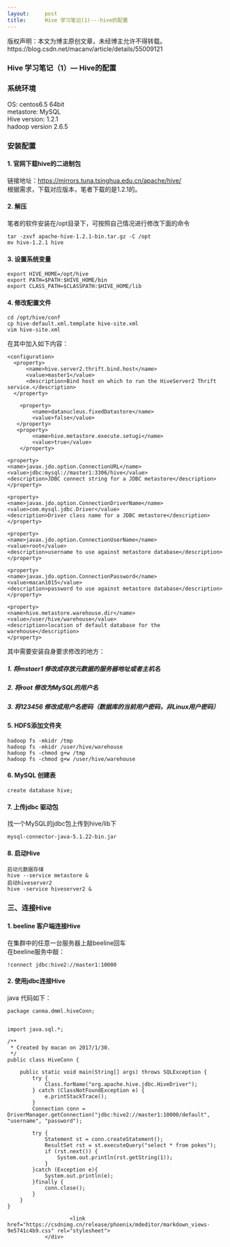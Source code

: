 ```yaml
---
layout:     post
title:      Hive 学习笔记(1)---hive的配置
---
```

<div id="article_content" class="article_content clearfix csdn-tracking-statistics" data-pid="blog" data-mod="popu_307" data-dsm="post">
								<div class="article-copyright">
					版权声明：本文为博主原创文章，未经博主允许不得转载。					https://blog.csdn.net/macanv/article/details/55009121				</div>
								            <div id="content_views" class="markdown_views prism-atom-one-dark">
							<!-- flowchart 箭头图标 勿删 -->
							<svg xmlns="http://www.w3.org/2000/svg" style="display: none;"><path stroke-linecap="round" d="M5,0 0,2.5 5,5z" id="raphael-marker-block" style="-webkit-tap-highlight-color: rgba(0, 0, 0, 0);"></path></svg>
							<h3 id="hive-学习笔记1-hive的配置">Hive 学习笔记（1）— Hive的配置</h3>



<h3 id="系统环境">系统环境</h3>

<p>OS: centos6.5 64bit <br>
metastore: MySQL <br>
Hive version: 1.2.1 <br>
hadoop version 2.6.5</p>



<h3 id="安装配置">安装配置</h3>



<h4 id="1-官网下载hive的二进制包">1. 官网下载hive的二进制包</h4>

<p>链接地址：<a href="https://mirrors.tuna.tsinghua.edu.cn/apache/hive/" rel="nofollow">https://mirrors.tuna.tsinghua.edu.cn/apache/hive/</a> <br>
根据需求，下载对应版本，笔者下载的是1.2.1的。</p>



<h4 id="2-解压">2. 解压</h4>

<p>笔者的软件安装在/opt目录下，可按照自己情况进行修改下面的命令</p>



<pre class="prettyprint"><code class=" hljs lasso">tar <span class="hljs-attribute">-zxvf</span> apache<span class="hljs-attribute">-hive</span><span class="hljs-subst">-</span><span class="hljs-number">1.2</span><span class="hljs-number">.1</span><span class="hljs-attribute">-bin</span><span class="hljs-built_in">.</span>tar<span class="hljs-built_in">.</span>gz <span class="hljs-attribute">-C</span> /opt
mv hive<span class="hljs-subst">-</span><span class="hljs-number">1.2</span><span class="hljs-number">.1</span> hive</code></pre>

<h4 id="3-设置系统变量">3. 设置系统变量</h4>

<pre class="prettyprint"><code class=" hljs bash"><span class="hljs-keyword">export</span> HIVE_HOME=/opt/hive
<span class="hljs-keyword">export</span> PATH=<span class="hljs-variable">$PATH</span>:<span class="hljs-variable">$HIVE_HOME</span>/bin
<span class="hljs-keyword">export</span> CLASS_PATH=<span class="hljs-variable">$CLASSPATH</span>:<span class="hljs-variable">$HIVE_HOME</span>/lib</code></pre>

<h4 id="4-修改配置文件">4. 修改配置文件</h4>

<pre class="prettyprint"><code class=" hljs lasso">cd /opt/hive/conf
cp hive<span class="hljs-attribute">-default</span><span class="hljs-built_in">.</span><span class="hljs-built_in">xml</span><span class="hljs-built_in">.</span>template hive<span class="hljs-attribute">-site</span><span class="hljs-built_in">.</span><span class="hljs-built_in">xml</span>
vim hive<span class="hljs-attribute">-site</span><span class="hljs-built_in">.</span><span class="hljs-built_in">xml</span></code></pre>

<p>在其中加入如下内容：</p>



<pre class="prettyprint"><code class=" hljs xml"><span class="hljs-tag">&lt;<span class="hljs-title">configuration</span>&gt;</span>
  <span class="hljs-tag">&lt;<span class="hljs-title">property</span>&gt;</span>
      <span class="hljs-tag">&lt;<span class="hljs-title">name</span>&gt;</span>hive.server2.thrift.bind.host<span class="hljs-tag">&lt;/<span class="hljs-title">name</span>&gt;</span>
      <span class="hljs-tag">&lt;<span class="hljs-title">value</span>&gt;</span>master1<span class="hljs-tag">&lt;/<span class="hljs-title">value</span>&gt;</span>
      <span class="hljs-tag">&lt;<span class="hljs-title">description</span>&gt;</span>Bind host on which to run the HiveServer2 Thrift service.<span class="hljs-tag">&lt;/<span class="hljs-title">description</span>&gt;</span>
  <span class="hljs-tag">&lt;/<span class="hljs-title">property</span>&gt;</span>

    <span class="hljs-tag">&lt;<span class="hljs-title">property</span>&gt;</span>
        <span class="hljs-tag">&lt;<span class="hljs-title">name</span>&gt;</span>datanucleus.fixedDatastore<span class="hljs-tag">&lt;/<span class="hljs-title">name</span>&gt;</span>
        <span class="hljs-tag">&lt;<span class="hljs-title">value</span>&gt;</span>false<span class="hljs-tag">&lt;/<span class="hljs-title">value</span>&gt;</span>
   <span class="hljs-tag">&lt;/<span class="hljs-title">property</span>&gt;</span>
   <span class="hljs-tag">&lt;<span class="hljs-title">property</span>&gt;</span>
        <span class="hljs-tag">&lt;<span class="hljs-title">name</span>&gt;</span>hive.metastore.execute.setugi<span class="hljs-tag">&lt;/<span class="hljs-title">name</span>&gt;</span>
        <span class="hljs-tag">&lt;<span class="hljs-title">value</span>&gt;</span>true<span class="hljs-tag">&lt;/<span class="hljs-title">value</span>&gt;</span>
    <span class="hljs-tag">&lt;/<span class="hljs-title">property</span>&gt;</span>

<span class="hljs-tag">&lt;<span class="hljs-title">property</span>&gt;</span>
<span class="hljs-tag">&lt;<span class="hljs-title">name</span>&gt;</span>javax.jdo.option.ConnectionURL<span class="hljs-tag">&lt;/<span class="hljs-title">name</span>&gt;</span>
<span class="hljs-tag">&lt;<span class="hljs-title">value</span>&gt;</span>jdbc:mysql://master1:3306/hive<span class="hljs-tag">&lt;/<span class="hljs-title">value</span>&gt;</span>
<span class="hljs-tag">&lt;<span class="hljs-title">description</span>&gt;</span>JDBC connect string for a JDBC metastore<span class="hljs-tag">&lt;/<span class="hljs-title">description</span>&gt;</span>
<span class="hljs-tag">&lt;/<span class="hljs-title">property</span>&gt;</span>

<span class="hljs-tag">&lt;<span class="hljs-title">property</span>&gt;</span>
<span class="hljs-tag">&lt;<span class="hljs-title">name</span>&gt;</span>javax.jdo.option.ConnectionDriverName<span class="hljs-tag">&lt;/<span class="hljs-title">name</span>&gt;</span>
<span class="hljs-tag">&lt;<span class="hljs-title">value</span>&gt;</span>com.mysql.jdbc.Driver<span class="hljs-tag">&lt;/<span class="hljs-title">value</span>&gt;</span>
<span class="hljs-tag">&lt;<span class="hljs-title">description</span>&gt;</span>Driver class name for a JDBC metastore<span class="hljs-tag">&lt;/<span class="hljs-title">description</span>&gt;</span>
<span class="hljs-tag">&lt;/<span class="hljs-title">property</span>&gt;</span>

<span class="hljs-tag">&lt;<span class="hljs-title">property</span>&gt;</span>
<span class="hljs-tag">&lt;<span class="hljs-title">name</span>&gt;</span>javax.jdo.option.ConnectionUserName<span class="hljs-tag">&lt;/<span class="hljs-title">name</span>&gt;</span>
<span class="hljs-tag">&lt;<span class="hljs-title">value</span>&gt;</span>root<span class="hljs-tag">&lt;/<span class="hljs-title">value</span>&gt;</span>
<span class="hljs-tag">&lt;<span class="hljs-title">description</span>&gt;</span>username to use against metastore database<span class="hljs-tag">&lt;/<span class="hljs-title">description</span>&gt;</span>
<span class="hljs-tag">&lt;/<span class="hljs-title">property</span>&gt;</span>

<span class="hljs-tag">&lt;<span class="hljs-title">property</span>&gt;</span>
<span class="hljs-tag">&lt;<span class="hljs-title">name</span>&gt;</span>javax.jdo.option.ConnectionPassword<span class="hljs-tag">&lt;/<span class="hljs-title">name</span>&gt;</span>
<span class="hljs-tag">&lt;<span class="hljs-title">value</span>&gt;</span>macan1015<span class="hljs-tag">&lt;/<span class="hljs-title">value</span>&gt;</span>
<span class="hljs-tag">&lt;<span class="hljs-title">description</span>&gt;</span>password to use against metastore database<span class="hljs-tag">&lt;/<span class="hljs-title">description</span>&gt;</span>
<span class="hljs-tag">&lt;/<span class="hljs-title">property</span>&gt;</span>

<span class="hljs-tag">&lt;<span class="hljs-title">property</span>&gt;</span>
<span class="hljs-tag">&lt;<span class="hljs-title">name</span>&gt;</span>hive.metastore.warehouse.dir<span class="hljs-tag">&lt;/<span class="hljs-title">name</span>&gt;</span>
<span class="hljs-tag">&lt;<span class="hljs-title">value</span>&gt;</span>/user/hive/warehouse<span class="hljs-tag">&lt;/<span class="hljs-title">value</span>&gt;</span>
<span class="hljs-tag">&lt;<span class="hljs-title">description</span>&gt;</span>location of default database for the warehouse<span class="hljs-tag">&lt;/<span class="hljs-title">description</span>&gt;</span>
<span class="hljs-tag">&lt;/<span class="hljs-title">property</span>&gt;</span>
</code></pre>

<p>其中需要安装自身要求修改的地方：</p>



<h5 id="1-将mstaer1-修改成存放元数据的服务器地址或者主机名">1. 将mstaer1 修改成存放元数据的服务器地址或者主机名</h5>



<h5 id="2-将root-修改为mysql的用户名">2. 将root 修改为MySQL的用户名</h5>



<h5 id="3-将123456-修改成用户名密码数据库的当前用户密码非linux用户密码">3. 将123456 修改成用户名密码（数据库的当前用户密码，非Linux用户密码）</h5>



<h4 id="5-hdfs添加文件夹">5. HDFS添加文件夹</h4>

<pre class="prettyprint"><code class=" hljs lasso">hadoop fs <span class="hljs-attribute">-mkidr</span> /tmp
hadoop fs <span class="hljs-attribute">-mkidr</span> /user/hive/warehouse
hadoop fs <span class="hljs-attribute">-chmod</span> g<span class="hljs-subst">+</span>w /tmp
hadoop fs <span class="hljs-attribute">-chmod</span> g<span class="hljs-subst">+</span>w /user/hive/warehouse</code></pre>



<h4 id="6-mysql-创建表">6. MySQL 创建表</h4>

<pre class="prettyprint"><code class=" hljs sql"><span class="hljs-operator"><span class="hljs-keyword">create</span> <span class="hljs-keyword">database</span> hive;</span></code></pre>



<h4 id="7-上传jdbc-驱动包">7. 上传jdbc 驱动包</h4>

<p>找一个MySQL的jdbc包上传到hive/lib下</p>

<pre class="prettyprint"><code class=" hljs lasso">mysql<span class="hljs-attribute">-connector</span><span class="hljs-attribute">-java</span><span class="hljs-subst">-</span><span class="hljs-number">5.1</span><span class="hljs-number">.22</span><span class="hljs-attribute">-bin</span><span class="hljs-built_in">.</span>jar</code></pre>

<h4 id="8-启动hive">8.  启动Hive</h4>

<pre class="prettyprint"><code class=" hljs brainfuck"><span class="hljs-comment">启动元数据存储</span>
<span class="hljs-comment">hive</span> <span class="hljs-literal">-</span><span class="hljs-literal">-</span><span class="hljs-comment">service</span> <span class="hljs-comment">metastore</span> <span class="hljs-comment">&amp;</span>
<span class="hljs-comment">启动hiveserver2</span>
<span class="hljs-comment">hive</span> <span class="hljs-literal">-</span><span class="hljs-comment">service</span> <span class="hljs-comment">hiveserver2</span> <span class="hljs-comment">&amp;</span></code></pre>



<h3 id="三连接hive">三、连接Hive</h3>



<h4 id="1-beeline-客户端连接hive">1. beeline 客户端连接Hive</h4>

<p>在集群中的任意一台服务器上敲beeline回车 <br>
在beeline服务中敲：</p>



<pre class="prettyprint"><code class=" hljs cs">!connect jdbc:hive2:<span class="hljs-comment">//master1:10000</span></code></pre>



<h4 id="2-使用jdbc连接hive">2. 使用jdbc连接Hive</h4>

<p>java 代码如下：</p>



<pre class="prettyprint"><code class=" hljs java"><span class="hljs-keyword">package</span> canma.dmml.hiveConn;


<span class="hljs-keyword">import</span> java.sql.*;

<span class="hljs-javadoc">/**
 * Created by macan on 2017/1/30.
 */</span>
<span class="hljs-keyword">public</span> <span class="hljs-class"><span class="hljs-keyword">class</span> <span class="hljs-title">HiveConn</span> {</span>

    <span class="hljs-keyword">public</span> <span class="hljs-keyword">static</span> <span class="hljs-keyword">void</span> <span class="hljs-title">main</span>(String[] args) <span class="hljs-keyword">throws</span> SQLException {
        <span class="hljs-keyword">try</span> {
            Class.forName(<span class="hljs-string">"org.apache.hive.jdbc.HiveDriver"</span>);
        } <span class="hljs-keyword">catch</span> (ClassNotFoundException e) {
            e.printStackTrace();
        }
        Connection conn = DriverManager.getConnection(<span class="hljs-string">"jdbc:hive2://master1:10000/default"</span>, <span class="hljs-string">"username"</span>, <span class="hljs-string">"password"</span>);

        <span class="hljs-keyword">try</span> {
            Statement st = conn.createStatement();
            ResultSet rst = st.executeQuery(<span class="hljs-string">"select * from pokes"</span>);
            <span class="hljs-keyword">if</span> (rst.next()) {
                System.out.println(rst.getString(<span class="hljs-number">1</span>));
            }
        }<span class="hljs-keyword">catch</span> (Exception e){
            System.out.println(e);
        }<span class="hljs-keyword">finally</span> {
            conn.close();
        }
    }
}
</code></pre>            </div>
						<link href="https://csdnimg.cn/release/phoenix/mdeditor/markdown_views-9e5741c4b9.css" rel="stylesheet">
                </div>